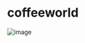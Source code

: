 # coffeeworld
![image](https://drive.google.com/uc?export=view&id=17nWadXLNb1-2Of6Yusf8yCgv_8kydIn5)
